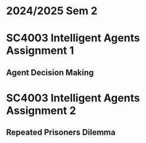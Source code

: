 # 2024/2025 Sem 2

# SC4003 Intelligent Agents Assignment 1
## Agent Decision Making


# SC4003 Intelligent Agents Assignment 2
## Repeated Prisoners Dilemma
